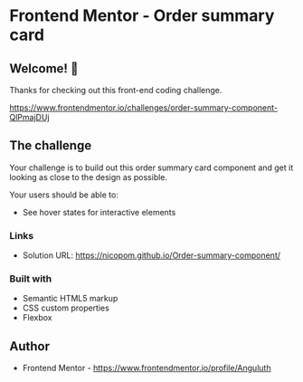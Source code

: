 # Frontend Mentor - Order summary card

## Welcome! 👋

Thanks for checking out this front-end coding challenge.

https://www.frontendmentor.io/challenges/order-summary-component-QlPmajDUj

## The challenge

Your challenge is to build out this order summary card component and get it looking as close to the design as possible.

Your users should be able to:

- See hover states for interactive elements

### Links

- Solution URL: https://nicopom.github.io/Order-summary-component/

### Built with

- Semantic HTML5 markup
- CSS custom properties
- Flexbox

## Author

- Frontend Mentor - https://www.frontendmentor.io/profile/Anguluth
